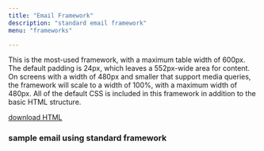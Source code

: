 ```yaml
---
title: "Email Framework"
description: "standard email framework"
menu: "frameworks"

---
```


This is the most-used framework, with a maximum table width of 600px. The default padding is 24px, which leaves a 552px-wide area for content. On screens with a width of 480px and smaller that support media queries, the framework will scale to a width of 100%, with a maximum width of 480px. All of the default CSS is included in this framework in addition to the basic HTML structure.

<a class="button big promo" style="margin-bottom:32px;" target="_blank" href="https://drive.google.com/file/d/10EsPhNR_64FQqmwPqBw2ny8kwvR3B5G9/view?usp=sharing" download >download HTML</a>

### sample email using standard framework
<div class="example">
		<standard-framework></standard-framework>
</div>

<script type="text/javascript">
class StandardFramework extends HTMLElement {
	get template() {
		let t = document.createElement("template");
		t.innerHTML = `
		<head>
		<meta http-equiv="Content-Type" content="text/html; charset=UTF-8" />
		<meta name="viewport" content="width=device-width, initial-scale=1.0"/>
		<link href="https://fonts.googleapis.com/css2?family=Noto+Sans:ital,wght@0,400;0,700;1,400&family=Noto+Serif:ital,wght@0,400;0,700;1,400&display=swap" rel="stylesheet">
			<style>
				@import url( '/css/email/eds.css' )
			</style>
		</head>
		<body>
			<center>
				<!-- BODY TABLE // -->
				<table border="0" cellpadding="0" cellspacing="0" height="100%" width="100%" role="presentation" id="body-table">
					<tr>
						<td align="center" valign="top" width="100%" id="body-cell">
							<!--PREVENT OUTLOOK FROM DEFAULTING TO TIMES NEW ROMAN BECAUSE OF CUSTOM FONTS-->
							<!--[if mso]>
							<style type="text/css">
							td, .preview-text, .h1, .h2, .h3, .p, a, .button-link {font-family: Tahoma, Arial, sans-serif !important;}
							.h4, .serif {font-family: 'Times New Roman', serif !important;}
							</style>
							<![endif]-->
							<div class="preview-text">
								<!-- PREVIEW TEXT GOES HERE -->
								&zwnj;&nbsp;&zwnj;&nbsp;&zwnj;&nbsp;&zwnj;&nbsp;&zwnj;&nbsp;&zwnj;&nbsp;&zwnj;&nbsp;&zwnj;&nbsp;&zwnj;&nbsp;&zwnj;&nbsp;&zwnj;&nbsp;&zwnj;&nbsp;&zwnj;&nbsp;&zwnj;&nbsp;&zwnj;&nbsp;&zwnj;&nbsp;&zwnj;&nbsp;&zwnj;&nbsp;&zwnj;&nbsp;&zwnj;&nbsp;&zwnj;&nbsp;&zwnj;&nbsp;&zwnj;&nbsp;&zwnj;&nbsp;&zwnj;&nbsp;&zwnj;&nbsp;&zwnj;&nbsp;&zwnj;&nbsp;&zwnj;&nbsp;&zwnj;&nbsp;&zwnj;&nbsp;&zwnj;&nbsp;&zwnj;&nbsp;&zwnj;&nbsp;&zwnj;&nbsp;&zwnj;&nbsp;&zwnj;&nbsp;&zwnj;&nbsp;&zwnj;&nbsp;&zwnj;&nbsp;&zwnj;&nbsp;&zwnj;&nbsp;&zwnj;&nbsp;&zwnj;&nbsp;&zwnj;&nbsp;&zwnj;&nbsp;&zwnj;&nbsp;&zwnj;&nbsp;&zwnj;&nbsp;&zwnj;&nbsp;&zwnj;&nbsp;&zwnj;&nbsp;&zwnj;&nbsp;&zwnj;&nbsp;&zwnj;&nbsp;&zwnj;&nbsp;&zwnj;&nbsp;&zwnj;&nbsp;&zwnj;&nbsp;&zwnj;&nbsp;&zwnj;&nbsp;&zwnj;&nbsp;&zwnj;&nbsp;&zwnj;&nbsp;&zwnj;&nbsp;&zwnj;&nbsp;&zwnj;&nbsp;&zwnj;&nbsp;&zwnj;&nbsp;&zwnj;&nbsp;&zwnj;&nbsp;&zwnj;&nbsp;&zwnj;&nbsp;&zwnj;&nbsp;&zwnj;&nbsp;&zwnj;&nbsp;&zwnj;&nbsp;&zwnj;&nbsp;&zwnj;&nbsp;&zwnj;&nbsp;&zwnj;&nbsp;&zwnj;&nbsp;&zwnj;&nbsp;&zwnj;&nbsp;&zwnj;&nbsp;&zwnj;&nbsp;&zwnj;&nbsp;&zwnj;&nbsp;&zwnj;&nbsp;&zwnj;&nbsp;&zwnj;&nbsp;&zwnj;&nbsp;&zwnj;&nbsp;&zwnj;&nbsp;&zwnj;&nbsp;&zwnj;&nbsp;&zwnj;&nbsp;&zwnj;&nbsp;&zwnj;&nbsp;&zwnj;&nbsp;
							</div>
							<!-- HEADER TABLE // -->
							<table border="0" cellpadding="0" cellspacing="0" width="100%" role="presentation" id="header-table">
								<tr>
									<td align="center" valign="top" width="100%" id="header">
										<table cellpadding="0" cellspacing="0" width="100%" style="border-collapse: collapse;">
											<tr>
												<td align="center" valign="top" width="100%" style="background-color: #fff;border-top: 1px solid #ccc;border-bottom: 2px solid #ccc;padding: 12px 24px;font-family: 'Noto Sans', Tahoma, Arial, sans-serif;">
													<a href="#"><img src="https://media.mcclatchy.com/email-assets/global/logos-color/charlotte-color.png" alt="The Charlotte Observer logo" width="289" style="display: inline-block;border: 0;outline: none;text-decoration: none;" /></a>
												</td>
											</tr>
										</table>
									</td>
								</tr>
							</table>
							<!-- // HEADER TABLE -->
							<!-- MAIN TABLE // -->
							<table border="0" cellpadding="0" cellspacing="0" width="600" role="presentation" id="email-table">
								<tr>
									<td align="center" valign="top" width="100%" class="card bg-gray">
										<table border="0" cellpadding="0" cellspacing="0" width="100%" role="presentation">
											<tr>
												<td align="center" valign="top" width="100%" class="h1 white">
													Welcome
												</td>
											</tr>
										</table>
									</td>
								</tr>
								<tr>
									<td align="center" valign="top" width="100%" class="card bg-white">
										<table border="0" cellpadding="0" cellspacing="0" width="100%" role="presentation">
											<tr>
												<td align="left" valign="top" width="100%" class="p">
													Dear Reader,<br /><br />
													Welcome to The Charlotte Observer. With your subscription, you’re helping support vital local journalism in our community, and we deeply appreciate your commitment. The Observer’s journalists are also deeply committed &mdash; to making sure we bring you the important news in our city and state, to telling you stories about inspiring people around us and to sharing information that helps you live a good life here. For our reporters, editors, videographers and others, this is also our community &mdash; where we live, work, shop and play. Our local roots and connection are at the heart of The Observer’s mission to serve our community. Thank you for helping make our work possible with your support.
												</td>
											</tr>
										</table>
									</td>
								</tr>
								<tr>
									<td align="center" valign="top" width="100%" class="card">
										<table border="0" cellpadding="0" cellspacing="0" width="100%">
											<tr>
												<td align="center" valign="top" width="100%" class="h2 pb24">
													Get to know us
												</td>
											</tr>
											<tr>
												<td align="center" valign="top" width="100%" class="pb24">
													<table border="0" cellpadding="0" cellspacing="0" width="100%">
														<tr>
															<td align="left" valign="top" width="136" class="headshot collapse center-mobile">
																<img src="https://media.mcclatchy.com/email-assets/global/headshots/dumbledore.png" width="120" class="img-inline" alt="reporter headshot" />
															</td>
															<td align="left" valign="top" class="small collapse">
																<table border="0" cellpadding="0" cellspacing="0" width="100%">
																	<tr>
																		<td align="left" valign="top" class="h3 pb8">
																			Albus Dumbledore, O.M.
																		</td>
																		<td align="right" valign="middle" width="48">
																			<a href="#"><img src="https://media.mcclatchy.com/email-assets/global/icons/envelope-alt-dark-unicon.png" width="24" alt="email"></a>
																		</td>
																		<td align="right" valign="middle" width="48">
																			<a href="#"><img src="https://media.mcclatchy.com/email-assets/global/icons/twitter-dark.png" width="24" alt="twitter"></a>
																		</td>
																	</tr>
																</table>
																Professor Albus Percival Wulfric Brian Dumbledore, O.M. (First Class) was the Headmaster of Hogwarts School of Witchcraft and Wizardry. He was considered to have been the greatest wizard of modern times, perhaps of all time.
															</td>
														</tr>
													</table>
												</td>
											</tr>
											<tr>
												<td align="center" valign="top" width="100%" class="pb24">
													<table border="0" cellpadding="0" cellspacing="0" width="100%">
														<tr>
															<td align="left" valign="top" width="136" class="headshot collapse center-mobile">
																<img src="https://media.mcclatchy.com/email-assets/global/headshots/dumbledore.png" width="120" class="img-inline" alt="reporter headshot" />
															</td>
															<td align="left" valign="top" class="small collapse">
																<table border="0" cellpadding="0" cellspacing="0" width="100%">
																	<tr>
																		<td align="left" valign="top" class="h3 pb8">
																			Albus Dumbledore, O.M.
																		</td>
																		<td align="right" valign="middle" width="48">
																			<a href="#"><img src="https://media.mcclatchy.com/email-assets/global/icons/envelope-alt-dark-unicon.png" width="24" alt="email"></a>
																		</td>
																		<td align="right" valign="middle" width="48">
																			<a href="#"><img src="https://media.mcclatchy.com/email-assets/global/icons/twitter-dark.png" width="24" alt="twitter"></a>
																		</td>
																	</tr>
																</table>
																		Professor Albus Percival Wulfric Brian Dumbledore, O.M. (First Class) was the Headmaster of Hogwarts School of Witchcraft and Wizardry. He was considered to have been the greatest wizard of modern times, perhaps of all time.
																	</td>
																</tr>
															</table>
														</td>
													</tr>
													<tr>
														<td align="center" valign="top" width="100%">
															<table border="0" cellpadding="0" cellspacing="0" width="100%">
																<tr>
																	<td align="left" valign="top" width="136" class="headshot collapse center-mobile">
																		<img src="https://media.mcclatchy.com/email-assets/global/headshots/dumbledore.png" width="120" class="img-inline" alt="reporter headshot" />
																	</td>
																	<td align="left" valign="top" class="small collapse">
																		<table border="0" cellpadding="0" cellspacing="0" width="100%">
																			<tr>
																				<td align="left" valign="top" class="h3 pb8">
																					Albus Dumbledore, O.M.
																				</td>
																				<td align="right" valign="middle" width="48">
																					<a href="#"><img src="https://media.mcclatchy.com/email-assets/global/icons/envelope-alt-dark-unicon.png" width="24" alt="email"></a>
																				</td>
																				<td align="right" valign="middle" width="48">
																					<a href="#"><img src="https://media.mcclatchy.com/email-assets/global/icons/twitter-dark.png" width="24" alt="twitter"></a>
																				</td>
																			</tr>
																		</table>
																		Professor Albus Percival Wulfric Brian Dumbledore, O.M. (First Class) was the Headmaster of Hogwarts School of Witchcraft and Wizardry. He was considered to have been the greatest wizard of modern times, perhaps of all time.
																	</td>
																</tr>
															</table>
														</td>
													</tr>
												</table>
									</td>
								</tr>
								<tr>
									<td align="center" valign="top" width="100%" class="card bg-blue">
										<table border="0" cellpadding="0" cellspacing="0" width="100%">
											 <tr>
												<td align="center" valign="top" width="100%" class="pb24">
													<img src="https://media.mcclatchy.com/email-assets/global/icons/paper-plane-white.png" width="40" alt="paper plane icon" />
												</td>
											</tr>
											<tr>
											 <td align="center" valign="top" width="100%" class="h2 white pb8">
												 Sign up for newsletters
											 </td>
										 </tr>
										 <tr>
											<td align="center" valign="top" width="100%" class="p white pb24">
												Email newsletters are an easy way to keep up with breaking news and the latest on your favorite topics.
											</td>
										</tr>
											<tr>
												<td align="center" valign="top" width="100%">
													<table border="0" cellpadding="0" cellspacing="0">
														 <tr>
																<td align="center" valign="top" class="button bg-white">
																	 <a href="#" class="button-link border-white blue">Sign Up Now</a>
																</td>
														 </tr>
													</table>
												</td>
											</tr>
										</table>
									</td>
								</tr>
								<!-- FOOTER BLOCK // -->
								<tr>
									<td align="center" valign="top" width="100%" id="footer">
										<table border="0" cellpadding="0" cellspacing="0" role="presentation" width="100%">
												<tr>
														<td align="left" valign="top" width="100%" style="padding:24px 24px 8px;">
																<table border="0" cellpadding="0" cellspacing="0" role="presentation">
																		<tr>
																				<td align="center" valign="middle" style="padding-right:5px;">
																						<a href="#"><img src="http://media.mcclatchy.com/email-assets/global/icons/facebook-gray.png" alt="Facebook icon" width="10" style="display: block; border: 0px none; outline: none; text-decoration: none;" /></a>
																				</td>
																				<td align="center" valign="middle" style="padding-left:5px;">
																						<a href="#"><img src="http://media.mcclatchy.com/email-assets/global/icons/twitter-gray.png" alt="Twitter icon" width="21" style="display: block; border: 0px none; outline: none; text-decoration: none;" /></a>
																				</td>
																		</tr>
																</table>
														</td>
												</tr>
												<tr>
														<td align="left" valign="top" width="100%" style="padding: 8px 24px;font-family: 'Noto Sans', Tahoma, Arial, sans-serif;font-size: 11px;color: #525252;line-height: 16px;">
															Copyright &copy; 2020 Official Property Name.
															All Rights Reserved.
														</td>
												</tr>
												<tr>
														<td align="left" valign="top" width="100%" style="padding: 8px 24px;font-family: 'Noto Sans', Tahoma, Arial, sans-serif;font-size: 11px;color: #525252;line-height: 16px;">
																Official Property Name<br>
																123 Street Name<br>
																City, ST 000000
														</td>
												</tr>
												<tr>
														<td align="left" valign="top" width="100%" style="padding: 8px 24px;font-family: 'Noto Sans', Tahoma, Arial, sans-serif;font-size: 11px;color: #525252;line-height: 16px;">
																We respect your right to privacy and protect your private information at all times.
														</td>
												</tr>
											<tr>
												<td align="left" valign="top" width="100%" style="padding: 8px 24px 24px;font-family: 'Noto Sans', Tahoma, Arial, sans-serif;font-size: 11px;color: #525252;line-height: 16px;">
													<a href="#" style="font-size: 11px;color: #525252;">About Us</a>&nbsp;|&nbsp;
													<a href="#" style="font-size: 11px;color: #525252;">Terms of Use</a>&nbsp;|&nbsp;
													<a href="#" style="font-size: 11px;color: #525252;">Manage Newsletter Subscriptions</a>&nbsp;|&nbsp;
													<a href="#" style="font-size: 11px;color: #525252;" target="_blank">View as webpage</a>&nbsp;|&nbsp;
													<a href="#" style="font-size: 11px;color: #525252;">Unsubscribe</a>
												</td>
											</tr>
										</table>
									</td>
								</tr>
								<!-- // FOOTER BLOCK -->
							</table>
							<!-- // MAIN TABLE -->
						</td>
					</tr>
				</table>
				<!-- // BODY TABLE -->
				<!-- Font Awesome Free by @fontawesome - https://fontawesome.com -->
			</center>
		</body>
		`;
		return t;   
	}
	constructor() {
		super();
	}
	connectedCallback() {
		let clone = this.template.content.cloneNode(true);
		this.attachShadow({ mode: "open" });
		this.shadowRoot.appendChild(clone);
	}
} // end Class
customElements.define("standard-framework", StandardFramework);
</script>
